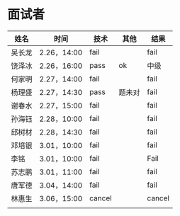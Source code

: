# 面试者

| 姓名   | 时间        | 技术   | 其他   | 结果   |
| ------ | ----------- | ------ | ------ | ------ |
| 吴长龙 | 2.26，14:00 | fail   |        | fail   |
| 饶泽冰 | 2.26，16:00 | pass   | ok     | 中级   |
| 何家明 | 2.27，14:00 | fail   |        | fail   |
| 杨理盛 | 2.27，14:30 | pass   | 题未对 | fail   |
| 谢春水 | 2.27，15:00 | fail   |        | fail   |
| 孙海钰 | 2.28，10:00 | fail   |        | fail   |
| 邱树材 | 2.28，14:30 | fail   |        | fail   |
| 邓培银 | 3.01，10:00 | fail   |        | fail   |
| 李铭   | 3.01，10:00 | fail   |        | Fail   |
| 苏志鹏 | 3.01，11:00 | fail   |        | fail   |
| 唐军德 | 3.04，14:00 | fail   |        | fail   |
| 林惠生 | 3.06，15:00 | cancel |        | cancel |
|        |             |        |        |        |

